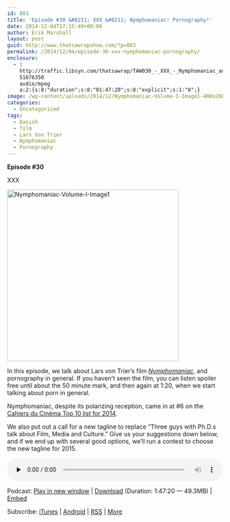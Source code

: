 ```yaml
---
id: 883
title: 'Episode #30 &#8211; XXX &#8211; Nymphomaniac! Pornography!'
date: 2014-12-04T17:15:49+00:00
author: Erik Marshall
layout: post
guid: http://www.thatsawrapshow.com/?p=883
permalink: /2014/12/04/episode-30-xxx-nymphomaniac-pornography/
enclosure:
  - |
    http://traffic.libsyn.com/thatsawrap/TAW030_-_XXX_-_Nymphomaniac_and_Porn.mp3
    51676350
    audio/mpeg
    a:2:{s:8:"duration";s:8:"01:47:20";s:8:"explicit";s:1:"0";}
image: /wp-content/uploads/2014/12/Nymphomaniac-Volume-I-Image1-400x288.jpg
categories:
  - Uncategorized
tags:
  - Danish
  - film
  - Lars Von Trier
  - Nymphomaniac
  - Pornography
---
```

**Episode #30**

XXX

<img class="aligncenter wp-image-884 size-full" src="http://www.thatsawrapshow.com/wp-content/uploads/2014/12/Nymphomaniac-Volume-I-Image1.jpg" alt="Nymphomaniac-Volume-I-Image1" width="400" height="400" srcset="http://www.thatsawrapshow.com/wp-content/uploads/2014/12/Nymphomaniac-Volume-I-Image1.jpg 400w, http://www.thatsawrapshow.com/wp-content/uploads/2014/12/Nymphomaniac-Volume-I-Image1-150x150.jpg 150w, http://www.thatsawrapshow.com/wp-content/uploads/2014/12/Nymphomaniac-Volume-I-Image1-300x300.jpg 300w" sizes="(max-width: 400px) 100vw, 400px" /> 

In this episode, we talk about Lars von Trier&#8217;s film <a href="http://thedissolve.com/reviews/622-nymphomaniac-volume-i/?_r=true" target="_blank"><em>Nymphomaniac</em></a>, and pornography in general. If you haven&#8217;t seen the film, you can listen spoiler free until about the 50 minute mark, and then again at 1:20, when we start talking about porn in general.

Nymphomaniac, despite its polarizing reception, came in at #6 on the <a href="http://blogs.indiewire.com/theplaylist/bruno-dumonts-mini-series-lil-quinquin-tops-cahiers-du-cinemas-top-10-films-of-2014-20141129" target="_blank">Cahiers du Cinéma Top 10 list for 2014</a>.

We also put out a call for a new tagline to replace &#8220;Three guys with Ph.D.s talk about Film, Media and Culture.&#8221; Give us your suggestions down below, and if we end up with several good options, we&#8217;ll run a contest to choose the new tagline for 2015.



<div class="powerpress_player" id="powerpress_player_271">
  <audio class="wp-audio-shortcode" id="audio-883-31" preload="none" style="width: 100%;" controls="controls"><source type="audio/mpeg" src="http://media.blubrry.com/thatsawrap/p/traffic.libsyn.com/thatsawrap/TAW030_-_XXX_-_Nymphomaniac_and_Porn.mp3?_=31" /><a href="http://media.blubrry.com/thatsawrap/p/traffic.libsyn.com/thatsawrap/TAW030_-_XXX_-_Nymphomaniac_and_Porn.mp3">http://media.blubrry.com/thatsawrap/p/traffic.libsyn.com/thatsawrap/TAW030_-_XXX_-_Nymphomaniac_and_Porn.mp3</a></audio>
</div>

<p class="powerpress_links powerpress_links_mp3">
  Podcast: <a href="http://media.blubrry.com/thatsawrap/p/traffic.libsyn.com/thatsawrap/TAW030_-_XXX_-_Nymphomaniac_and_Porn.mp3" class="powerpress_link_pinw" target="_blank" title="Play in new window" onclick="return powerpress_pinw('http://www.thatsawrapshow.com/?powerpress_pinw=883-podcast');" rel="nofollow">Play in new window</a> | <a href="http://media.blubrry.com/thatsawrap/p/traffic.libsyn.com/thatsawrap/TAW030_-_XXX_-_Nymphomaniac_and_Porn.mp3" class="powerpress_link_d" title="Download" rel="nofollow" download="TAW030_-_XXX_-_Nymphomaniac_and_Porn.mp3">Download</a> (Duration: 1:47:20 &#8212; 49.3MB) | <a href="#" class="powerpress_link_e" title="Embed" onclick="return powerpress_show_embed('883-podcast');" rel="nofollow">Embed</a>
</p>

<p class="powerpress_embed_box" id="powerpress_embed_883-podcast" style="display: none;">
  <input id="powerpress_embed_883-podcast_t" type="text" value="<iframe width=&quot;320&quot; height=&quot;30&quot; src=&quot;http://www.thatsawrapshow.com/?powerpress_embed=883-podcast&amp;powerpress_player=mediaelement-audio&quot; frameborder=&quot;0&quot; scrolling=&quot;no&quot;></iframe>" onclick="javascript: this.select();" onfocus="javascript: this.select();" style="width: 70%;" readOnly />
</p>

<p class="powerpress_links powerpress_subscribe_links">
  Subscribe: <a href="https://itunes.apple.com/us/podcast/thats-a-wrap!/id638015669?mt=2&ls=1" class="powerpress_link_subscribe powerpress_link_subscribe_itunes" title="Subscribe on iTunes" rel="nofollow">iTunes</a> | <a href="http://subscribeonandroid.com/www.thatsawrapshow.com/feed/podcast/" class="powerpress_link_subscribe powerpress_link_subscribe_android" title="Subscribe on Android" rel="nofollow">Android</a> | <a href="http://www.thatsawrapshow.com/feed/podcast/" class="powerpress_link_subscribe powerpress_link_subscribe_rss" title="Subscribe via RSS" rel="nofollow">RSS</a> | <a href="http://www.thatsawrapshow.com/subscribe-to-podcast/" class="powerpress_link_subscribe powerpress_link_subscribe_more" title="More" rel="nofollow">More</a>
</p>

<!--powerpress_player-->